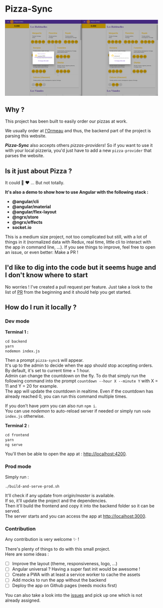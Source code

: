 # Pizza-Sync

![Image](./demo.gif?raw=true)

## Why ?
This project has been built to easily order our pizzas at work.

We usually order at [l'Ormeau](http://www.pizzadelormeau.com/index.html%3Fp=61.html) and thus, the backend part of the project is parsing this website.

***Pizza-Sync*** also accepts others *pizzas-providers*! So if you want to use it with your local pizzeria, you'd just have to add a new `pizza-provider` that parses the website.

## Is it just about Pizza ?
It could :pizza: :heart: ... But not totally.

**It's also a demo to show how to use Angular with the following stack :**
- **@angular/cli**  
- **@angular/material**  
- **@angular/flex-layout**  
- **@ngrx/store**  
- **@ngrx/effects**  
- **socket.io**  

This is a medium size project, not too complicated but still, with a lot of things in it (normalized data with Redux, real time, little cli to interact with the app in command line, ...). If you see things to improve, feel free to open an issue, or even better: Make a PR !

## I'd like to dig into the code but it seems huge and I don't know where to start
No worries ! I've created a pull request per feature. Just take a look to the list of [PR](https://github.com/maxime1992/pizza-sync/pulls?q=is%3Apr+is%3Aclosed) from the beginning and it should help you get started.

## How do I run it locally ?
### Dev mode
**Terminal 1 :**
```
cd backend
yarn
nodemon index.js
```

Then a prompt `pizza-sync$` will appear.  
It's up to the admin to decide when the app should stop accepting orders.  
By default, it's set to current time + 1 hour.  
Admin can change the countdown on the fly. To do that simply run the following command into the prompt `countdown --hour X --minute Y` with X = 11 and Y = 20 for example.  
The app will update the countdown in realtime. Even if the countdown has already reached 0, you can run this command multiple times.  

If you don't have *yarn* you can also run `npm i`.  
You can use *nodemon* to auto-reload server if needed or simply run `node index.js` otherwise.

**Terminal 2 :**
```
cd frontend
yarn
ng serve
```

You'll then be able to open the app at : [http://localhost:4200](http://localhost:4200).

### Prod mode
Simply run :
```
./build-and-serve-prod.sh
```

It'll check if any update from *origin/master* is available.  
If so, it'll update the project and the dependencies.  
Then it'll build the frontend and copy it into the backend folder so it can be served.  
The server starts and you can access the app at [http://localhost:3000](http://localhost:3000).

### Contribution
Any contribution is very welcome :sparkles: !

There's plenty of things to do with this small project.  
Here are some ideas :  

- [ ] Improve the layout (theme, responsiveness, logo, ...)  
- [ ] Angular universal ? Having a super fast init would be awesome !  
- [ ] Create a PWA with at least a service worker to cache the assets  
- [ ] Add mocks to run the app without the backend  
- [ ] Deploy the app on Github pages (needs mocks first)  

You can also take a look into the [issues](https://github.com/maxime1992/pizza-sync/issues) and pick up one which is not already assigned.
